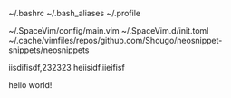 
~/.bashrc
~/.bash_aliases
~/.profile

~/.SpaceVim/config/main.vim
~/.SpaceVim.d/init.toml
~/.cache/vimfiles/repos/github.com/Shougo/neosnippet-snippets/neosnippets


iisdifisdf,232323 heiisidf.iieifisf

hello world!
